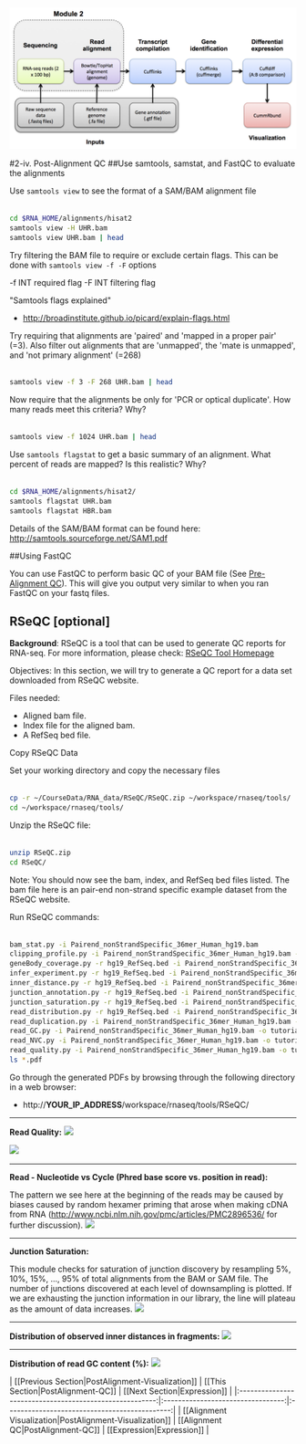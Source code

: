 ![RNA-seq Flowchart - Module 3](Images/RNA-seq_Flowchart3.png)

#2-iv. Post-Alignment QC
##Use samtools, samstat, and FastQC to evaluate the alignments

Use `samtools view` to see the format of a SAM/BAM alignment file

```bash

cd $RNA_HOME/alignments/hisat2
samtools view -H UHR.bam
samtools view UHR.bam | head

```

Try filtering the BAM file to require or exclude certain flags. This can be done with `samtools view -f -F` options

 -f INT   required flag
 -F INT   filtering flag

"Samtools flags explained"
* http://broadinstitute.github.io/picard/explain-flags.html

Try requiring that alignments are 'paired' and 'mapped in a proper pair' (=3). Also filter out alignments that are 'unmapped', the 'mate is unmapped', and 'not primary alignment' (=268)

```bash

samtools view -f 3 -F 268 UHR.bam | head

```

Now require that the alignments be only for 'PCR or optical duplicate'. How many reads meet this criteria? Why?

```bash

samtools view -f 1024 UHR.bam | head

```

Use `samtools flagstat` to get a basic summary of an alignment.  What percent of reads are mapped? Is this realistic? Why?

```bash

cd $RNA_HOME/alignments/hisat2/
samtools flagstat UHR.bam
samtools flagstat HBR.bam

```

Details of the SAM/BAM format can be found here:
http://samtools.sourceforge.net/SAM1.pdf

##Using FastQC

You can use FastQC to perform basic QC of your BAM file (See [Pre-Alignment QC](https://github.com/griffithlab/rnaseq_tutorial/wiki/PreAlignment-QC)). This will give you output very similar to when you ran FastQC on your fastq files.


## RSeQC [optional]

**Background**: RSeQC is a tool that can be used to generate QC reports for RNA-seq. For more information, please check: [RSeQC Tool Homepage](http://rseqc.sourceforge.net/)

Objectives: In this section, we will try to generate a QC report for a data set downloaded from RSeQC website.

Files needed:

- Aligned bam file.
- Index file for the aligned bam.
- A RefSeq bed file.

Copy RSeQC Data


Set your working directory and copy the necessary files

```bash

cp -r ~/CourseData/RNA_data/RSeQC/RSeQC.zip ~/workspace/rnaseq/tools/
cd ~/workspace/rnaseq/tools/

```

Unzip the RSeQC file:

```bash

unzip RSeQC.zip
cd RSeQC/

```

Note: You should now see the bam, index, and RefSeq bed files listed.  The bam file here is an pair-end non-strand specific example dataset from the RSeQC website.

Run RSeQC commands:

```bash

bam_stat.py -i Pairend_nonStrandSpecific_36mer_Human_hg19.bam
clipping_profile.py -i Pairend_nonStrandSpecific_36mer_Human_hg19.bam -o tutorial -s "PE"
geneBody_coverage.py -r hg19_RefSeq.bed -i Pairend_nonStrandSpecific_36mer_Human_hg19.bam -o tutorial
infer_experiment.py -r hg19_RefSeq.bed -i Pairend_nonStrandSpecific_36mer_Human_hg19.bam
inner_distance.py -r hg19_RefSeq.bed -i Pairend_nonStrandSpecific_36mer_Human_hg19.bam -o tutorial
junction_annotation.py -r hg19_RefSeq.bed -i Pairend_nonStrandSpecific_36mer_Human_hg19.bam -o tutorial
junction_saturation.py -r hg19_RefSeq.bed -i Pairend_nonStrandSpecific_36mer_Human_hg19.bam -o tutorial
read_distribution.py -r hg19_RefSeq.bed -i Pairend_nonStrandSpecific_36mer_Human_hg19.bam
read_duplication.py -i Pairend_nonStrandSpecific_36mer_Human_hg19.bam -o tutorial
read_GC.py -i Pairend_nonStrandSpecific_36mer_Human_hg19.bam -o tutorial
read_NVC.py -i Pairend_nonStrandSpecific_36mer_Human_hg19.bam -o tutorial
read_quality.py -i Pairend_nonStrandSpecific_36mer_Human_hg19.bam -o tutorial
ls *.pdf

```

Go through the generated PDFs by browsing through the following directory in a web browser:

* http://__YOUR_IP_ADDRESS__/workspace/rnaseq/tools/RSeQC/

-------
**Read Quality:**
![](https://raw.githubusercontent.com/wiki/griffithlab/rnaseq_tutorial/LectureFiles/cbw/2015/rseqc1.png)

![](https://raw.githubusercontent.com/wiki/griffithlab/rnaseq_tutorial/LectureFiles/cbw/2015/rseqc2.png)

-------
**Read - Nucleotide vs Cycle (Phred base score vs. position in read):**

The pattern we see here at the beginning of the reads may be caused by biases caused by random hexamer priming that arose when making cDNA from RNA (http://www.ncbi.nlm.nih.gov/pmc/articles/PMC2896536/ for further discussion).
![](https://raw.githubusercontent.com/wiki/griffithlab/rnaseq_tutorial/LectureFiles/cbw/2015/rseqc3.png)

-------
**Junction Saturation:**

This module checks for saturation of junction discovery by resampling 5%, 10%, 15%, ..., 95% of total alignments from the BAM or SAM file.  The number of junctions discovered at each level of downsampling is plotted.  If we are exhausting the junction information in our library, the line will plateau as the amount of data increases.
![](https://raw.githubusercontent.com/wiki/griffithlab/rnaseq_tutorial/LectureFiles/cbw/2015/rseqc4.png)

-------
**Distribution of observed inner distances in fragments:**
![](https://raw.githubusercontent.com/wiki/griffithlab/rnaseq_tutorial/LectureFiles/cbw/2015/rseqc5.png)

-------
**Distribution of read GC content (%):**
![](https://raw.githubusercontent.com/wiki/griffithlab/rnaseq_tutorial/LectureFiles/cbw/2015/rseqc6.png)



| [[Previous Section|PostAlignment-Visualization]]        | [[This Section|PostAlignment-QC]] | [[Next Section|Expression]]      |
|:-------------------------------------------------------:|:---------------------------------:|:---------------------------------------------:|
| [[Alignment Visualization|PostAlignment-Visualization]] | [[Alignment QC|PostAlignment-QC]] | [[Expression|Expression]] |
